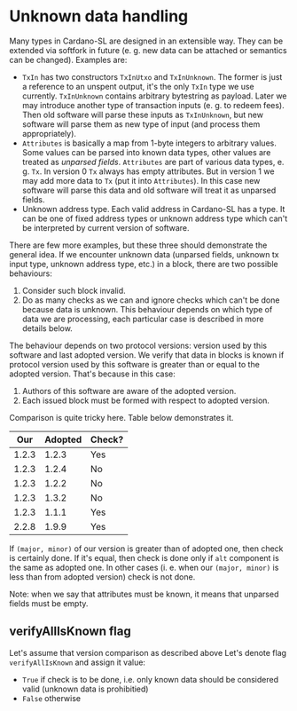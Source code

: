 # Unknown data handling

Many types in Cardano-SL are designed in an extensible way. They can
be extended via softfork in future (e. g. new data can be attached or
semantics can be changed). Examples are:
* `TxIn` has two constructors `TxInUtxo` and `TxInUnknown`. The former
  is just a reference to an unspent output, it's the only `TxIn` type
  we use currently. `TxInUnknown` contains arbitrary bytestring as
  payload. Later we may introduce another type of transaction inputs
  (e. g. to redeem fees). Then old software will parse these inputs
  as `TxInUnknown`, but new software will parse them as new type of
  input (and process them appropriately).
* `Attributes` is basically a map from 1-byte integers to arbitrary
  values. Some values can be parsed into known data types, other
  values are treated as _unparsed fields_. `Attributes` are part of
  various data types, e. g. `Tx`. In version 0 `Tx` always has empty
  attributes. But in version 1 we may add more data to `Tx` (put it
  into `Attributes`). In this case new software will parse this data
  and old software will treat it as unparsed fields.
* Unknown address type. Each valid address in Cardano-SL has a
  type. It can be one of fixed address types or unknown address type
  which can't be interpreted by current version of software.

There are few more examples, but these three should demonstrate the
general idea. If we encounter unknown data (unparsed fields, unknown
tx input type, unknown address type, etc.) in a block, there are two
possible behaviours:
1. Consider such block invalid.
2. Do as many checks as we can and ignore checks which can't be done
   because data is unknown. This behaviour depends on which type of
   data we are processing, each particular case is described in more
   details below.

The behaviour depends on two protocol versions: version used by this
software and last adopted version. We verify that data in blocks is
known if protocol version used by this software is greater than or
equal to the adopted version. That's because in this case:

1. Authors of this software are aware of the adopted version.
2. Each issued block must be formed with respect to adopted version.

Comparison is quite tricky here. Table below demonstrates it.

| Our   | Adopted | Check? |
| ----- | ------- | ------ |
| 1.2.3 |  1.2.3  | Yes    |
| 1.2.3 |  1.2.4  | No     |
| 1.2.3 |  1.2.2  | No     |
| 1.2.3 |  1.3.2  | No     |
| 1.2.3 |  1.1.1  | Yes    |
| 2.2.8 |  1.9.9  | Yes    |

If `(major, minor)` of our version is greater than of adopted
one, then check is certainly done. If it's equal, then check is
done only if `alt` component is the same as adopted one. In
other cases (i. e. when our `(major, minor)` is less than from
adopted version) check is not done.

Note: when we say that attributes must be known, it means that
unparsed fields must be empty.

## verifyAllIsKnown flag

Let's assume that version comparison as described above
Let's denote flag `verifyAllIsKnown` and assign it value:
* `True` if check is to be done, i.e. only known data should be considered valid (unknown data is prohibitied)
* `False` otherwise
